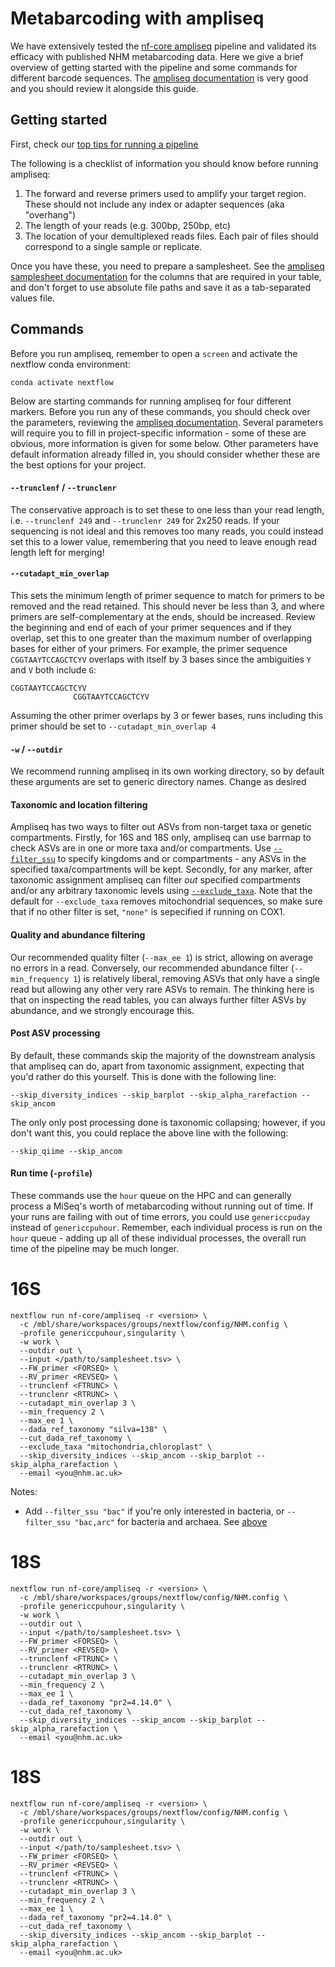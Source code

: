 # Metabarcoding with ampliseq

We have extensively tested the [nf-core ampliseq](https://nf-co.re/ampliseq) pipeline and validated its efficacy with published NHM metabarcoding data. Here we give a brief overview of getting started with the pipeline and some commands for different barcode sequences. The [ampliseq documentation](https://nf-co.re/ampliseq/usage) is very good and you should review it alongside this guide.

## Getting started

First, check our [top tips for running a pipeline](README.md#top-tips-for-running-a-pipeline)

The following is a checklist of information you should know before running ampliseq:

1. The forward and reverse primers used to amplify your target region. These should not include any index or adapter sequences (aka "overhang")
2. The length of your reads (e.g. 300bp, 250bp, etc)
3. The location of your demultiplexed reads files. Each pair of files should correspond to a single sample or replicate.

Once you have these, you need to prepare a samplesheet. See the [ampliseq samplesheet documentation](https://nf-co.re/ampliseq/2.5.0/usage#samplesheet-input) for the columns that are required in your table, and don't forget to use absolute file paths and save it as a tab-separated values file.

## Commands

Before you run ampliseq, remember to open a `screen` and activate the nextflow conda environment:
```
conda activate nextflow
```
Below are starting commands for running ampliseq for four different markers. Before you run any of these commands, you should check over the parameters, reviewing the [ampliseq documentation](https://nf-co.re/ampliseq/parameters). Several parameters will require you to fill in project-specific information - some of these are obvious, more information is given for some below. Other parameters have default information already filled in, you should consider whether these are the best options for your project. 

#### `--trunclenf` / `--trunclenr`
The conservative approach is to set these to one less than your read length, i.e. `--trunclenf 249` and `--trunclenr 249` for 2x250 reads. If your sequencing is not ideal and this removes too many reads, you could instead set this to a lower value, remembering that you need to leave enough read length left for merging!

#### `--cutadapt_min_overlap`
This sets the minimum length of primer sequence to match for primers to be removed and the read retained. This should never be less than 3, and where primers are self-complementary at the ends, should be increased. Review the beginning and end of each of your primer sequences and if they overlap, set this to one greater than the maximum number of overlapping bases for either of your primers. For example, the primer sequence `CGGTAAYTCCAGCTCYV` overlaps with itself by 3 bases since the ambiguities `Y` and `V` both include `G`:
```
CGGTAAYTCCAGCTCYV
              CGGTAAYTCCAGCTCYV
```
Assuming the other primer overlaps by 3 or fewer bases, runs including this primer should be set to `--cutadapt_min_overlap 4`

#### `-w` / `--outdir`
We recommend running ampliseq in its own working directory, so by default these arguments are set to generic directory names. Change as desired

#### Taxonomic and location filtering
Ampliseq has two ways to filter out ASVs from non-target taxa or genetic compartments. Firstly, for 16S and 18S only, ampliseq can use barrnap to check ASVs are in one or more taxa and/or compartments. Use [`--filter_ssu`](https://nf-co.re/ampliseq/parameters#filter_ssu) to specify kingdoms and or compartments - any ASVs in the specified taxa/compartments will be kept. Secondly, for any marker, after taxonomic assignment ampliseq can filter *out* specified compartments and/or any arbitrary taxonomic levels using [`--exclude_taxa`](https://nf-co.re/ampliseq/parameters#exclude_taxa). Note that the default for `--exclude_taxa` removes mitochondrial sequences, so make sure that if no other filter is set, `"none"` is sepecified if running on COX1.

#### Quality and abundance filtering
Our recommended quality filter (`--max_ee 1`) is strict, allowing on average no errors in a read. Conversely, our recommended abundance filter (`--min_frequency 1`) is relatively liberal, removing ASVs that only have a single read but allowing any other very rare ASVs to remain. The thinking here is that on inspecting the read tables, you can always further filter ASVs by abundance, and we strongly encourage this.

#### Post ASV processing
By default, these commands skip the majority of the downstream analysis that ampliseq can do, apart from taxonomic assignment, expecting that you'd rather do this yourself. This is done with the following line:
```
--skip_diversity_indices --skip_barplot --skip_alpha_rarefaction --skip_ancom
```
The only only post processing done is taxonomic collapsing; however, if you don't want this, you could replace the above line with the following:
```
--skip_qiime --skip_ancom
```

#### Run time (`-profile`)
These commands use the `hour` queue on the HPC and can generally process a MiSeq's worth of metabarcoding without running out of time. If your runs are failing with out of time errors, you could use `genericcpuday` instead of `genericcpuhour`. Remember, each individual process is run on the `hour` queue - adding up all of these individual processes, the overall run time of the pipeline may be much longer.


# 16S

```
nextflow run nf-core/ampliseq -r <version> \
  -c /mbl/share/workspaces/groups/nextflow/config/NHM.config \
  -profile genericcpuhour,singularity \
  -w work \
  --outdir out \
  --input </path/to/samplesheet.tsv> \
  --FW_primer <FORSEQ> \
  --RV_primer <REVSEQ> \
  --trunclenf <FTRUNC> \
  --trunclenr <RTRUNC> \
  --cutadapt_min_overlap 3 \
  --min_frequency 2 \
  --max_ee 1 \
  --dada_ref_taxonomy "silva=138" \
  --cut_dada_ref_taxonomy \
  --exclude_taxa "mitochondria,chloroplast" \
  --skip_diversity_indices --skip_ancom --skip_barplot --skip_alpha_rarefaction \
  --email <you@nhm.ac.uk>
```

Notes:
* Add `--filter_ssu "bac"` if you're only interested in bacteria, or `--filter_ssu "bac,arc"` for bacteria and archaea. See [above](#taxonomic-and-location-filtering)

# 18S

```
nextflow run nf-core/ampliseq -r <version> \
  -c /mbl/share/workspaces/groups/nextflow/config/NHM.config \
  -profile genericcpuhour,singularity \
  -w work \
  --outdir out \
  --input </path/to/samplesheet.tsv> \
  --FW_primer <FORSEQ> \
  --RV_primer <REVSEQ> \
  --trunclenf <FTRUNC> \
  --trunclenr <RTRUNC> \
  --cutadapt_min_overlap 3 \
  --min_frequency 2 \
  --max_ee 1 \
  --dada_ref_taxonomy "pr2=4.14.0" \
  --cut_dada_ref_taxonomy \
  --skip_diversity_indices --skip_ancom --skip_barplot --skip_alpha_rarefaction \
  --email <you@nhm.ac.uk>
```

# 18S

```
nextflow run nf-core/ampliseq -r <version> \
  -c /mbl/share/workspaces/groups/nextflow/config/NHM.config \
  -profile genericcpuhour,singularity \
  -w work \
  --outdir out \
  --input </path/to/samplesheet.tsv> \
  --FW_primer <FORSEQ> \
  --RV_primer <REVSEQ> \
  --trunclenf <FTRUNC> \
  --trunclenr <RTRUNC> \
  --cutadapt_min_overlap 3 \
  --min_frequency 2 \
  --max_ee 1 \
  --dada_ref_taxonomy "pr2=4.14.0" \
  --cut_dada_ref_taxonomy \
  --skip_diversity_indices --skip_ancom --skip_barplot --skip_alpha_rarefaction \
  --email <you@nhm.ac.uk>
```












